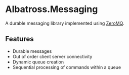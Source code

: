 # Albatross.Messaging
A durable messaging library implemented using [ZeroMQ](https://zeromq.org/).

## Features
* Durable messages
* Out of order client server connectivity
* Dynamic queue creation
* Sequential processing of commands within a queue
